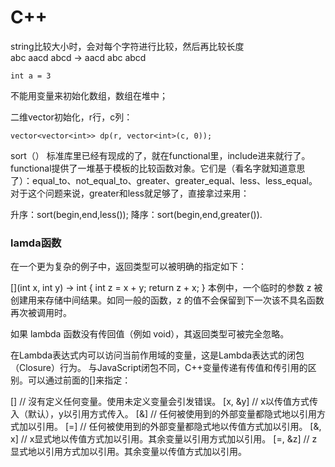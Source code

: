 # C++

string比较大小时，会对每个字符进行比较，然后再比较长度  
abc aacd abcd -> aacd abc abcd 

```
int a = 3
```

不能用变量来初始化数组，数组在堆中；

二维vector初始化，r行，c列：
```
vector<vector<int>> dp(r, vector<int>(c, 0));
```
sort（）
标准库里已经有现成的了，就在functional里，include进来就行了。functional提供了一堆基于模板的比较函数对象。它们是（看名字就知道意思了）：equal_to<Type>、not_equal_to<Type>、greater<Type>、greater_equal<Type>、less<Type>、less_equal<Type>。对于这个问题来说，greater和less就足够了，直接拿过来用：

升序：sort(begin,end,less<data-type>());
降序：sort(begin,end,greater<data-type>()).
  
  
### lamda函数
在一个更为复杂的例子中，返回类型可以被明确的指定如下：

[](int x, int y) -> int { int z = x + y; return z + x; }
本例中，一个临时的参数 z 被创建用来存储中间结果。如同一般的函数，z 的值不会保留到下一次该不具名函数再次被调用时。

如果 lambda 函数没有传回值（例如 void），其返回类型可被完全忽略。

在Lambda表达式内可以访问当前作用域的变量，这是Lambda表达式的闭包（Closure）行为。 与JavaScript闭包不同，C++变量传递有传值和传引用的区别。可以通过前面的[]来指定：

[]      // 沒有定义任何变量。使用未定义变量会引发错误。
[x, &y] // x以传值方式传入（默认），y以引用方式传入。
[&]     // 任何被使用到的外部变量都隐式地以引用方式加以引用。
[=]     // 任何被使用到的外部变量都隐式地以传值方式加以引用。
[&, x]  // x显式地以传值方式加以引用。其余变量以引用方式加以引用。
[=, &z] // z显式地以引用方式加以引用。其余变量以传值方式加以引用。
